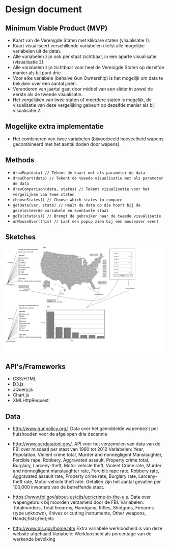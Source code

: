 # Design document
## Minimum Viable Product (MVP)
* Kaart van de Verenigde Staten met klikbare staten (visualisatie 1).
* Kaart visualiseert verschillende variabelen (liefst alle mogelijke variabelen uit de data).
* Alle variabelen zijn ook per staat zichtbaar, in een aparte visualisatie (visualisatie 2).
* Alle variabelen zijn zichtbaar voor heel de Verenigde Staten op dezelfde manier als bij punt drie.
* Voor elke variabele (behalve Gun Ownership) is het mogelijk om data te bekijken over een aantal jaren.
* Veranderen van jaartal gaat door middel van een slider in zowel de eerste als de tweede visualisatie.
* Het vergelijken van twee staten of meerdere staten is mogelijk, de visualisatie van deze vergelijking gebeurt op dezelfde manier als bij visualisatie 2.

## Mogelijke extra implementatie
* Het combineren van twee variabelen (bijvoorbeeld hoeveelheid wapens gecombineerd met het aantal doden door wapens).

## Methods
* `drawMap(data) // Tekent de kaart met als parameter de data`
* `drawChart(data) // Tekent de tweede visualisatie met als parameter de data`
* `drawComparison(data, states) // Tekent visualisatie voor het vergelijken van twee staten`
* `chooseStates() // Choose which states to compare`
* `getData(var, state) // Haalt de data op die hoort bij de geselecteerde variabele en eventuele staat`
* `goTo(state(s)) // Brengt de gebruiker naar de tweede visualisatie `
* `onMouseOver(this) // Laat een popup zien bij een mouseover event`

## Sketches
![](doc/advancedSketch.png "Advanced sketch")

## API's/Frameworks
* CSS/HTML
* D3.js
* JQuery.js
* Chart.js
* XMLHttpRequest

## Data
* http://www.gunpolicy.org/.
Data over het gemiddelde wapenbezit per huishouden voor de afgelopen drie decennia

* http://www.ucrdatatool.gov/.
API voor het verzamelen van data van de FBI over misdaad per staat van 1960 tot 2012
Variabelen: Year, Population, Violent crime total, Murder and nonnegligent Manslaughter, Forcible rape, Robbery, Aggravated assault, Property crime total, Burglary, Larceny-theft, Motor vehicle theft, Violent Crime rate, Murder and nonnegligent manslaughter rate, Forcible rape rate, Robbery rate, Aggravated assault rate, Property crime rate, Burglary rate, Larceny-theft rate, Motor vehicle theft rate. Getallen zijn het aantal gevallen per 100,000 inwoners van de betreffende staat.

* https://www.fbi.gov/about-us/cjis/ucr/crime-in-the-u.s.
Data over wapengebruik bij moorden verzameld door de FBI.
Variabelen: Totalmurders, Total firearms, Handguns, Rifles, Shotguns, Firearms (type unknown), Knives or cutting instruments, Other weapons, Hands;fists;feet;etc

* http://www.bls.gov/home.htm
Extra variabele werkloosheid is van deze website afgehaald
Variabele: Werkloosheid als percentage van de werkende bevolking
